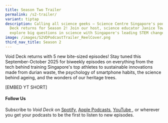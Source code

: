 ```yaml
---
title: Season Two Trailer
permalink: /s2-trailer/
variant: tiptap
description: Calling all science geeks — Science Centre Singapore's podcast Void
  Deck returns for Season 2! Join our host, science educator Janice Tow, as we
  explore big questions in science with Singapore's leading STEM changemakers.
image: /images/S2VDPodcastTrailer_ReelCover.png
third_nav_title: Season 2
---
```

<p>Void Deck returns with 5 new bite-sized episodes! Stay tuned this September-October
2025 for biweekly episodes on everything from the tech behind training
Singapore's top athletes to sustainable innovations made from durian waste,
the psychology of smartphone habits, the science behind ageing, and the
wonders of our heritage trees.</p>
<p>[EMBED YT SHORT]</p>
<h4><strong>Follow Us </strong></h4>
<p>Subscribe to <em>Void Deck </em>on <a href="https://bit.ly/voiddeckspotify" rel="noopener nofollow" target="_blank"><u>Spotify</u></a>, <a href="https://bit.ly/voiddeckapplepodcasts" rel="noopener nofollow" target="_blank"><u>Apple Podcasts</u></a>,
<a href="https://bit.ly/voiddeckyoutube" rel="noopener nofollow" target="_blank"><u>YouTube</u>
</a>, or wherever you get your podcasts to be the first to listen to new episodes.</p>
